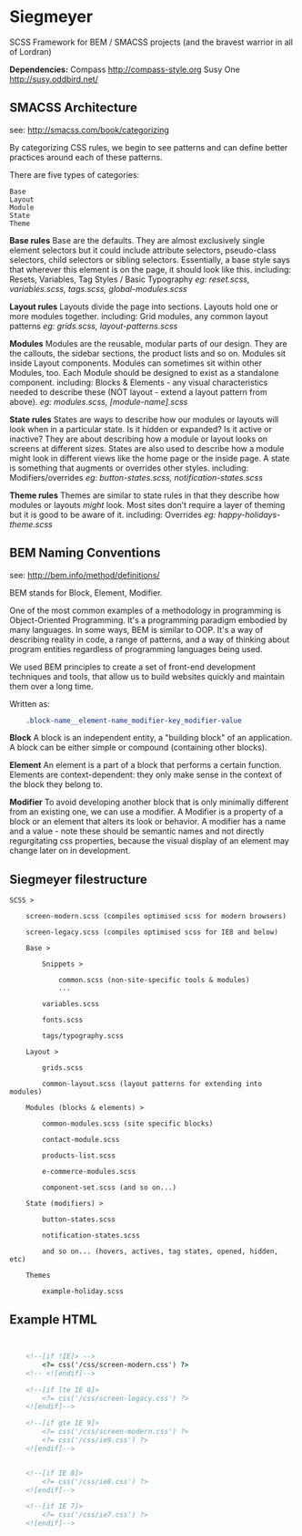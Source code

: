 Siegmeyer
===========

SCSS Framework for BEM / SMACSS projects (and the bravest warrior in all of Lordran)

**Dependencies:**
Compass http://compass-style.org
Susy One http://susy.oddbird.net/


SMACSS Architecture
-------------------
see: http://smacss.com/book/categorizing

By categorizing CSS rules, we begin to see patterns and can define better practices around each of these patterns.

There are five types of categories:

    Base
    Layout
    Module
    State
    Theme



**Base rules**
Base are the defaults. They are almost exclusively single element selectors but it could include attribute selectors, pseudo-class selectors, child selectors or sibling selectors. Essentially, a base style says that wherever this element is on the page, it should look like this.
including: Resets, Variables, Tag Styles / Basic Typography
*eg: reset.scss, variables.scss, tags.scss, global-modules.scss*


**Layout rules**
Layouts divide the page into sections. Layouts hold one or more modules together.
including: Grid modules, any common layout patterns
*eg: grids.scss, layout-patterns.scss*


**Modules**
Modules are the reusable, modular parts of our design. They are the callouts, the sidebar sections, the product lists and so on. Modules sit inside Layout components. Modules can sometimes sit within other Modules, too. Each Module should be designed to exist as a standalone component.
including: Blocks & Elements - any visual characteristics needed to describe these (NOT layout - extend a layout pattern from above). 
*eg: modules.scss, [module-name].scss*


**State rules**
States are ways to describe how our modules or layouts will look when in a particular state. Is it hidden or expanded? Is it active or inactive? They are about describing how a module or layout looks on screens at different sizes. States are also used to describe how a module might look in different views like the home page or the inside page. A state is something that augments or overrides other styles.
including: Modifiers/overrides
*eg: button-states.scss, notification-states.scss*


**Theme rules**
Themes are similar to state rules in that they describe how modules or layouts *might* look. Most sites don’t require a layer of theming but it is good to be aware of it.
including: Overrides
*eg: happy-holidays-theme.scss*


BEM Naming Conventions
----------------------
see: http://bem.info/method/definitions/

BEM stands for Block, Element, Modifier.

One of the most common examples of a methodology in programming is Object-Oriented Programming. It's a programming paradigm embodied by many languages. In some ways, BEM is similar to OOP. It's a way of describing reality in code, a range of patterns, and a way of thinking about program entities regardless of programming languages being used.

We used BEM principles to create a set of front-end development techniques and tools, that allow us to build websites quickly and maintain them over a long time.

Written as:

```CSS
    .block-name__element-name_modifier-key_modifier-value
```


**Block**
A block is an independent entity, a "building block" of an application. A block can be either simple or compound (containing other blocks).

**Element**
An element is a part of a block that performs a certain function. Elements are context-dependent: they only make sense in the context of the block they belong to.


**Modifier**
To avoid developing another block that is only minimally different from an existing one, we can use a modifier. A Modifier is a property of a block or an element that alters its look or behavior. A modifier has a name and a value - note these should be semantic names and not directly regurgitating css properties, because the visual display of an element may change later on in development.


Siegmeyer filestructure
-------------------------

    SCSS >

        screen-modern.scss (compiles optimised scss for modern browsers)

        screen-legacy.scss (compiles optimised scss for IE8 and below)

        Base >

            Snippets >

                common.scss (non-site-specific tools & modules)
                ...

            variables.scss

            fonts.scss

            tags/typography.scss

        Layout >

            grids.scss

            common-layout.scss (layout patterns for extending into modules)

        Modules (blocks & elements) >

            common-modules.scss (site specific blocks)

            contact-module.scss

            products-list.scss

            e-commerce-modules.scss

            component-set.scss (and so on...)

        State (modifiers) >

            button-states.scss

            notification-states.scss

            and so on... (hovers, actives, tag states, opened, hidden, etc)

        Themes

            example-holiday.scss



Example HTML
-------------------------

```HTML


    <!--[if !IE]> -->
        <?= css('/css/screen-modern.css') ?>
    <!-- <![endif]-->

    <!--[if lte IE 8]>
        <?= css('/css/screen-legacy.css') ?>
    <![endif]-->

    <!--[if gte IE 9]>
        <?= css('/css/screen-modern.css') ?>
        <?= css('/css/ie9.css') ?>
    <![endif]-->


    <!--[if IE 8]>
        <?= css('/css/ie8.css') ?>
    <![endif]-->

    <!--[if IE 7]>
        <?= css('/css/ie7.css') ?>
    <![endif]-->
```
